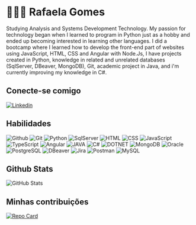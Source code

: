 
# 👩🏾‍💻 Rafaela Gomes

Studying Analysis and Systems Development Technology. My passion for technology began when I learned to program in Python just as a hobby and ended up becoming interested in learning other languages.
I did a bootcamp where I learned how to develop the front-end part of websites using JavaScript, HTML, CSS and Angular with Node.Js, I have projects created in Python, knowledge in related and unrelated databases (SqlServer, DBeaver, MongoDB), Git, academic project in Java, and i'm currently improving my knowledge in C#.

## Conecte-se comigo
[![Linkedin](https://img.shields.io/badge/Linkedin-black?style=for-the-badge&logo=linkedin&logoColor=00ffee)](https://www.linkedin.com/in/rafaela-gomes-54025b15b/)

## Habilidades
![Github](https://img.shields.io/badge/Github-black?style=for-the-badge&logo=github&logoColor=00ffee)
![Git](https://img.shields.io/badge/Git-black?style=for-the-badge&logo=github&logoColor=00ffee)
![Python](https://img.shields.io/badge/Python-black?style=for-the-badge&logo=python&logoColor=00ffee)
![SqlServer](https://img.shields.io/badge/Sql_Server-black?style=for-the-badge&logo=microsoft%20sql%20server&logoColor=00ffee)
![HTML](https://img.shields.io/badge/HTML5-black?style=for-the-badge&logo=HTML5&logoColor=00ffee)
![CSS](https://img.shields.io/badge/CSS3-black?style=for-the-badge&logo=CSS3&logoColor=00ffee)
![JavaScript](https://img.shields.io/badge/JavaScript-black?style=for-the-badge&logo=JavaScript&logoColor=00ffee)
![TypeScript](https://img.shields.io/badge/TypeScript-black?style=for-the-badge&logo=TypeScript&logoColor=00ffee)
![Angular](https://img.shields.io/badge/Angular-black?style=for-the-badge&logo=Angular&logoColor=00ffee)
![JAVA](https://img.shields.io/badge/Java-black?style=for-the-badge&logo=openjdk&logoColor=00ffee)
![C#](https://img.shields.io/badge/C%23-black?style=for-the-badge&logo=c-sharp&logoColor=00ffee)
![DOTNET](https://img.shields.io/badge/DOTNET-black?style=for-the-badge&logo=DOTNET&logoColor=00ffee)
![MongoDB](https://img.shields.io/badge/MongoDB-black?style=for-the-badge&logo=MongoDB&logoColor=00ffee)
![Oracle](https://img.shields.io/badge/Oracle-black?style=for-the-badge&logo=Oracle&logoColor=00ffee)
![PostgreSQL](https://img.shields.io/badge/PostgreSQL-black?style=for-the-badge&logo=postgresql&logoColor=00ffee)
![DBeaver](https://img.shields.io/badge/DBeaver-black?style=for-the-badge&logo=DBeaver&logoColor=00ffee)
![Jira](https://img.shields.io/badge/Jira-black?style=for-the-badge&logo=Jira&logoColor=00ffee)
![Postman](https://img.shields.io/badge/Postman-black?style=for-the-badge&logo=Postman&logoColor=00ffee)
![MySQL](https://img.shields.io/badge/MySQL-black?style=for-the-badge&logo=MySQL&logoColor=00ffee)





## Github Stats
![GitHub Stats](https://github-readme-stats.vercel.app/api?username=rafamago&theme=transparent&bg_color=000000&border_color=00ffee&show_icons=true&icon_color=00ffee&title_color=8a2be2&text_color=00ffee&hide_title=true)
## Minhas contribuições 
[![Repo Card](https://github-readme-stats.vercel.app/api/pin/?username=rafamago&repo=dio-lab-open-source&bg_color=000000&border_color=00ffee&show_icons=true&icon_color=30A3DC&title_color=8a2be2&text_color=00ffee)](https://github.com/rafamago/dio-lab-open-source)

